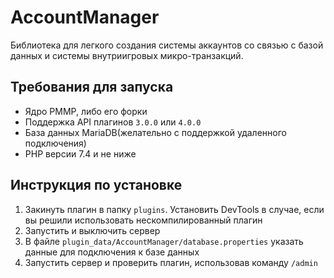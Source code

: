 # AccountManager
Библиотека для легкого создания системы аккаунтов со связью с базой данных и системы внутриигровых микро-транзакций.

## Требования для запуска
- Ядро PMMP, либо его форки
- Поддержка API плагинов `3.0.0` или `4.0.0`
- База данных MariaDB(желательно с поддержкой удаленного подключения)
- PHP версии 7.4 и не ниже

## Инструкция по установке
1) Закинуть плагин в папку `plugins`. Установить DevTools в случае, если вы решили использовать нескомпилированный плагин
2) Запустить и выключить сервер
3) В файле `plugin_data/AccountManager/database.properties` указать данные для подключения к базе данных
4) Запустить сервер и проверить плагин, использовав команду `/admin`
